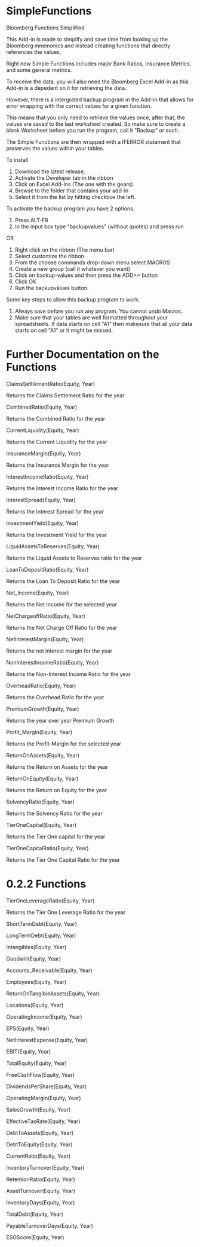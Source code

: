 # SimpleFunctions
Bloomberg Functions Simplified


This Add-in is made to simplify and save time from looking up the Bloomberg mnemonics and instead creating functions that directly references the values.

Right now Simple Functions includes major Bank Ratios, Insurance Metrics, and some general metrics. 

To receive the data, you will also need the Bloomberg Excel Add-in as this Add-in is a depedent on it for retrieving the data. 

However, there is a intergrated backup program in the Add-in that allows for error wrapping with the correct values for a given function. 

This means that you only need to retrieve the values once, after that, the values are saved to the last worksheet created. So make sure to create a blank Worksheet before you run the program, call it "Backup" or such. 

The Simple Functions are then wrapped with a IFERROR statement that preserves the values within your tables.


To install
1. Download the latest release.
2. Activate the Developer tab in the ribbon 
3. Click on Excel Add-Ins (The one with the gears)
4. Browse to the folder that contains your add-in
5. Select it from the list by hitting checkbox the left.

To activate the backup program you have 2 options.
1. Press ALT-F8
2. In the input box type "backupvalues" (without quotes) and press run

OR

1. Right click on the ribbon (The menu bar)
2. Select customize the ribbon
3. From the choose commands drop-down menu select MACROS
4. Create a new group (call it whatever you want)
5. Click on backup-values and then press the ADD>> button
6. Click OK
7. Run the backupvalues button.

Some key steps to allow this backup program to work.

1. Always save before you run any program. You cannot undo Macros. 
2. Make sure that your tables are well formatted throughout your spreadsheets. If data starts on cell "A1" then makesure that all your data starts on cell "A1" or it might be missed. 

# Further Documentation on the Functions

ClaimsSettlementRatio(Equity, Year)

Returns the Claims Settlement Ratio for the year 

CombinedRatio(Equity, Year) 

Returns the Combined Ratio for the year

CurrentLiquidity(Equity, Year) 

Returns the Current Liquidity for the year 

InsuranceMargin(Equity, Year) 

Returns the Insurance Margin for the year 

InterestIncomeRatio(Equity, Year) 

Returns the Interest Income Ratio for the year 

InterestSpread(Equity, Year) 

Returns the Interest Spread for the year

InvestmentYield(Equity, Year) 

Returns the Investment Yield for the year 

LiquidAssetsToReserves(Equity, Year)

Returns the Liquid Assets to Reserves ratio for the year 

LoanToDepositRatio(Equity, Year) 

Returns the Loan To Deposit Ratio for the year 

Net_Income(Equity, Year) 

Returns the Net Income for the selected year 

NetChargeoffRatio(Equity, Year)

Returns the Net Charge Off Ratio for the year 

NetInterestMargin(Equity, Year)

Returns the net interest margin for the year 

NonInterestIncomeRatio(Equity, Year)

Returns the Non-Interest Income Ratio for the year 

OverheadRatio(Equity, Year)

Returns the Overhead Ratio for the year 

PremiumGrowth(Equity, Year)

Returns the year over year Premium Growth  

Profit_Margin(Equity, Year)  

Returns the Profit-Margin for the selected year 

ReturnOnAssets(Equity, Year) 

Returns the Return on Assets for the year 

ReturnOnEquity(Equity, Year) 

Returns the Return on Equity for the year 

SolvencyRatio(Equity, Year) 

Returns the Solvency Ratio for the year 

TierOneCapital(Equity, Year) 

Returns the Tier One capital for the year 

TierOneCapitalRatio(Equity, Year) 

Returns the Tier One Capital Ratio for the year 

# 0.2.2 Functions

TierOneLeverageRatio(Equity, Year) 

Returns the Tier One Leverage Ratio for the year 

ShortTermDebt(Equity, Year)

LongTermDebt(Equity, Year)

Intangibles(Equity, Year)

Goodwill(Equity, Year)

Accounts_Receivable(Equity, Year)

Employees(Equity, Year)

ReturnOnTangibleAssets(Equity, Year)

Locations(Equity, Year)

OperatingIncome(Equity, Year)

EPS(Equity, Year)

NetInterestExpense(Equity, Year)

EBIT(Equity, Year)

TotalEquity(Equity, Year)

FreeCashFlow(Equity, Year)

DividendsPerShare(Equity, Year)

OperatingMargin(Equity, Year)

SalesGrowth(Equity, Year)

EffectiveTaxRate(Equity, Year)

DebtToAssets(Equity, Year)

DebtToEquity(Equity, Year)

CurrentRatio(Equity, Year)

InventoryTurnover(Equity, Year)

RetentionRatio(Equity, Year)

AssetTurnover(Equity, Year)

InventoryDays(Equity, Year)

TotalDebt(Equity, Year)

PayableTurnoverDays(Equity, Year)

ESGScore(Equity, Year)
